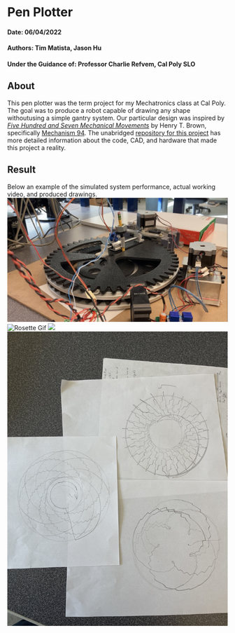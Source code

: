 # Pen Plotter
#### Date: 06/04/2022
#### Authors: Tim Matista, Jason Hu
#### Under the Guidance of: Professor Charlie Refvem, Cal Poly SLO

## About
This pen plotter was the term project for my Mechatronics class at Cal Poly. The goal was to produce a robot 
capable of drawing any shape withoutusing a simple gantry system. Our particular design was inspired by 
[*Five Hundred and Seven Mechanical Movements*](http://507movements.com/about.html) by Henry T. Brown, specifically 
[Mechanism 94](http://507movements.com/mm_094.html). The unabridged 
[repository for this project](https://github.com/tmatista/ME405Mecha15) has more detailed information about 
the code, CAD, and hardware that made this project a reality.

## Result
Below an example of the simulated system performance, actual working video, and produced drawings.
![Image of assembled System](finalSystem.jpg)
![Rosette Gif](rosetteDrawingAnimation.gif)
[![](http://img.youtube.com/vi/P3Ct4gNFd5c/0.jpg)](http://www.youtube.com/watch?v=P3Ct4gNFd5c)
![](94_1.jpg)

